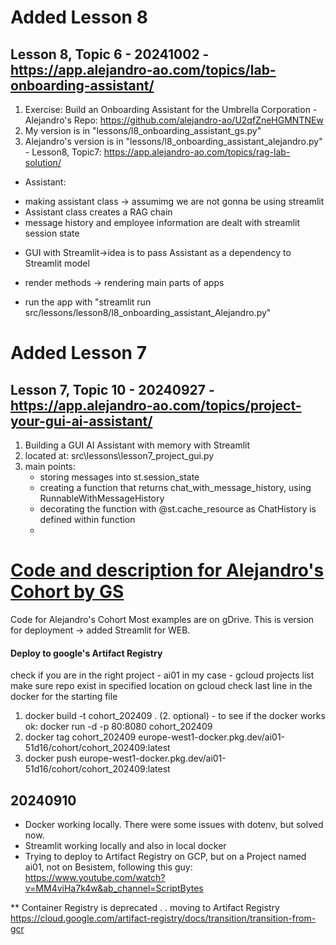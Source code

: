 # Added Lesson 8

## Lesson 8, Topic 6 - 20241002 - https://app.alejandro-ao.com/topics/lab-onboarding-assistant/

1. Exercise: Build an Onboarding Assistant for the Umbrella Corporation - Alejandro's Repo: https://github.com/alejandro-ao/U2qfZneHGMNTNEw
2. My version is in "lessons/l8_onboarding_assistant_gs.py"
3. Alejandro's version is in "lessons/l8_onboarding_assistant_alejandro.py" - Lesson8, Topic7: https://app.alejandro-ao.com/topics/rag-lab-solution/

- Assistant:

* making assistant class -> assumimg we are not gonna be using streamlit
* Assistant class creates a RAG chain
* message history and employee information are dealt with streamlit session state

- GUI with Streamlit->idea is to pass Assistant as a dependency to Streamlit model

* render methods -> rendering main parts of apps

- run the app with "streamlit run src/lessons/lesson8/l8_onboarding_assistant_Alejandro.py"

# Added Lesson 7

## Lesson 7, Topic 10 - 20240927 - https://app.alejandro-ao.com/topics/project-your-gui-ai-assistant/

1.  Building a GUI AI Assistant with memory with Streamlit
2.  located at: src\lessons\lesson7_project_gui.py
3.  main points:
    - storing messages into st.session_state
    - creating a function that returns chat_with_message_history, using RunnableWithMessageHistory
    - decorating the function with @st.cache_resource as ChatHistory is defined within function
    -

# [Code and description for Alejandro's Cohort by GS](https://course.alejandro-ao.com/)

Code for Alejandro's Cohort
Most examples are on gDrive.
This is version for deployment -> added Streamlit for WEB.

#### Deploy to google's Artifact Registry

check if you are in the right project - ai01 in my case -
gcloud projects list
make sure repo exist in specified location on gcloud
check last line in the docker for the starting file

1. docker build -t cohort_202409 .
   (2. optional) - to see if the docker works ok: docker run -d -p 80:8080 cohort_202409
2. docker tag cohort_202409 europe-west1-docker.pkg.dev/ai01-51d16/cohort/cohort_202409:latest
3. docker push europe-west1-docker.pkg.dev/ai01-51d16/cohort/cohort_202409:latest

## 20240910

- Docker working locally. There were some issues with dotenv, but solved now.
- Streamlit working locally and also in local docker
- Trying to deploy to Artifact Registry on GCP, but on a Project named ai01, not on Besistem, following this guy: https://www.youtube.com/watch?v=MM4viHa7k4w&ab_channel=ScriptBytes

\*\* Container Registry is deprecated . . moving to Artifact Registry
https://cloud.google.com/artifact-registry/docs/transition/transition-from-gcr

